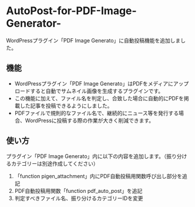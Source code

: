 # AutoPost-for-PDF-Image-Generator-
WordPressプラグイン「PDF Image Generato」に自動投稿機能を追加しました。

## 機能

* WordPressプラグイン「PDF Image Generato」はPDFをメディアにアップロードすると自動でサムネイル画像を生成するプラグインです。
* この機能に加えて、ファイル名を判定し、合致した場合に自動的にPDFを掲載した記事を投稿できるようにしました。
* PDFファイルで規則的なファイル名で、継続的にニュース等を発行する場合、WordPressに投稿する際の作業が大きく削減できます。

## 使い方

プラグイン「PDF Image Generato」内に以下の内容を追加します。（振り分けるカテゴリーは別途作成してください）

1. 「function pigen_attachment」内にPDF自動投稿用関数呼び出し部分を追記
2. PDF自動投稿用関数「function pdf_auto_post」を追記
3. 判定すべきファイル名、振り分けるカテゴリーIDを変更
